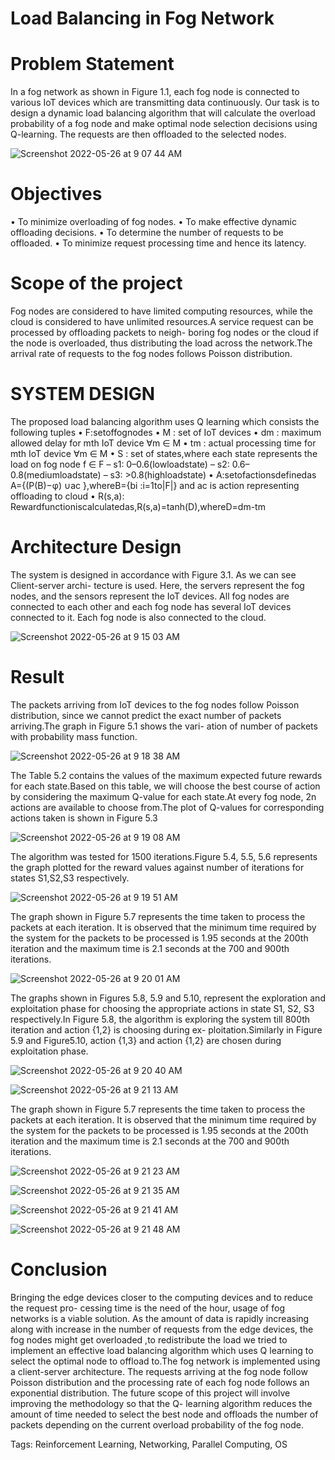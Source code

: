 # Load Balancing in Fog Network
# Problem Statement
In a fog network as shown in Figure 1.1, each fog node is connected to various IoT devices which are transmitting data continuously. Our task is to design a dynamic load balancing algorithm that will calculate the overload probability of a fog node and make optimal node selection decisions using Q-learning. The requests are then offloaded to the selected nodes.

![Screenshot 2022-05-26 at 9 07 44 AM](https://user-images.githubusercontent.com/91361896/170411170-7e200f7d-7558-4e2c-aa41-25560afd65d2.png)

# Objectives
• To minimize overloading of fog nodes.
• To make effective dynamic offloading decisions.
• To determine the number of requests to be offloaded.
• To minimize request processing time and hence its latency.

# Scope of the project
Fog nodes are considered to have limited computing resources, while the cloud is considered to have unlimited resources.A service request can be processed by offloading packets to neigh- boring fog nodes or the cloud if the node is overloaded, thus distributing the load across the network.The arrival rate of requests to the fog nodes follows Poisson distribution.

# SYSTEM DESIGN
The proposed load balancing algorithm uses Q learning which consists the following tuples
• F:setoffognodes
• M : set of IoT devices
• dm : maximum allowed delay for mth IoT device ∀m ∈ M
• tm : actual processing time for mth IoT device ∀m ∈ M
• S : set of states,where each state represents the load on fog node f ∈ F
– s1: 0–0.6(lowloadstate)
– s2: 0.6–0.8(mediumloadstate) – s3: >0.8(highloadstate)
• A:setofactionsdefinedas A={(P(B)−φ) ∪ac },whereB={bi :i=1to|F|} and ac is action representing offloading to cloud
• R(s,a): Rewardfunctioniscalculatedas,R(s,a)=tanh(D),whereD=dm-tm

# Architecture Design
The system is designed in accordance with Figure 3.1. As we can see Client-server archi- tecture is used. Here, the servers represent the fog nodes, and the sensors represent the IoT devices. All fog nodes are connected to each other and each fog node has several IoT devices connected to it. Each fog node is also connected to the cloud.

![Screenshot 2022-05-26 at 9 15 03 AM](https://user-images.githubusercontent.com/91361896/170411842-b1b603b7-fa5f-4b68-a0e2-3a58631e5aa2.png)

# Result
The packets arriving from IoT devices to the fog nodes follow Poisson distribution, since we cannot predict the exact number of packets arriving.The graph in Figure 5.1 shows the vari- ation of number of packets with probability mass function.

![Screenshot 2022-05-26 at 9 18 38 AM](https://user-images.githubusercontent.com/91361896/170412134-3fa7111b-443d-46ac-b8a3-0e81a2e71b82.png)


The Table 5.2 contains the values of the maximum expected future rewards for each state.Based on this table, we will choose the best course of action by considering the maximum Q-value for each state.At every fog node, 2n actions are available to choose from.The plot of Q-values for corresponding actions taken is shown in Figure 5.3

![Screenshot 2022-05-26 at 9 19 08 AM](https://user-images.githubusercontent.com/91361896/170412176-a47f5492-87c6-427d-b12d-229f863d44f8.png)

The algorithm was tested for 1500 iterations.Figure 5.4, 5.5, 5.6 represents the graph plotted for the reward values against number of iterations for states S1,S2,S3 respectively.

![Screenshot 2022-05-26 at 9 19 51 AM](https://user-images.githubusercontent.com/91361896/170412263-9f8fc627-409b-40ab-aeb9-dc6f8190902e.png)


The graph shown in Figure 5.7 represents the time taken to process the packets at each iteration. It is observed that the minimum time required by the system for the packets to be processed is 1.95 seconds at the 200th iteration and the maximum time is 2.1 seconds at the 700 and 900th iterations.

![Screenshot 2022-05-26 at 9 20 01 AM](https://user-images.githubusercontent.com/91361896/170412276-a307b50f-b061-4572-bff9-ed21c7a1c5d0.png)

The graphs shown in Figures 5.8, 5.9 and 5.10, represent the exploration and exploitation phase for choosing the appropriate actions in state S1, S2, S3 respectively.In Figure 5.8, the algorithm is exploring the system till 800th iteration and action {1,2} is choosing during ex- ploitation.Similarly in Figure 5.9 and Figure5.10, action {1,3} and action {1,2} are chosen during exploitation phase.

![Screenshot 2022-05-26 at 9 20 40 AM](https://user-images.githubusercontent.com/91361896/170412326-86e13123-193e-4ff7-9492-3a15f046739f.png)

![Screenshot 2022-05-26 at 9 21 13 AM](https://user-images.githubusercontent.com/91361896/170412518-b183e061-c9f4-43cc-9295-5c28d7da1b7f.png)

The graph shown in Figure 5.7 represents the time taken to process the packets at each iteration. It is observed that the minimum time required by the system for the packets to be processed is 1.95 seconds at the 200th iteration and the maximum time is 2.1 seconds at the 700 and 900th iterations.

![Screenshot 2022-05-26 at 9 21 23 AM](https://user-images.githubusercontent.com/91361896/170412523-1d97cbce-f96d-49d2-bfd6-87d058e5a9d7.png)

![Screenshot 2022-05-26 at 9 21 35 AM](https://user-images.githubusercontent.com/91361896/170412532-0575b5f0-b94c-4802-89b7-2454e1b0538f.png)

![Screenshot 2022-05-26 at 9 21 41 AM](https://user-images.githubusercontent.com/91361896/170412540-f603eba2-ee99-48a8-a204-9f3a717f90fa.png)

![Screenshot 2022-05-26 at 9 21 48 AM](https://user-images.githubusercontent.com/91361896/170412548-6abb7a50-e8d5-460a-b885-5037df80cd03.png)

# Conclusion
Bringing the edge devices closer to the computing devices and to reduce the request pro- cessing time is the need of the hour, usage of fog networks is a viable solution. As the amount of data is rapidly increasing along with increase in the number of requests from the edge devices, the fog nodes might get overloaded ,to redistribute the load we tried to implement an effective load balancing algorithm which uses Q learning to select the optimal node to offload to.The fog network is implemented using a client-server architecture. The requests arriving at the fog node follow Poisson distribution and the processing rate of each fog node follows an exponential distribution.
The future scope of this project will involve improving the methodology so that the Q- learning algorithm reduces the amount of time needed to select the best node and offloads the number of packets depending on the current overload probability of the fog node.



Tags: Reinforcement Learning, Networking, Parallel Computing, OS
